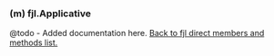 ### (m) fjl.Applicative
@todo - Added documentation here.
[Back to fjl direct members and methods list.](#members-and-methods)
